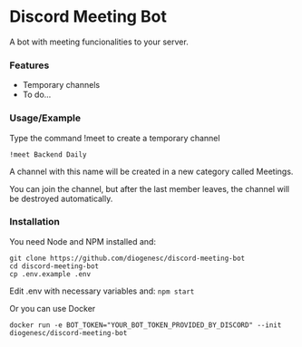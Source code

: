 # Discord Meeting Bot

A bot with meeting funcionalities to your server.

### Features

- Temporary channels
- To do...

### Usage/Example

Type the command !meet to create a temporary channel

`!meet Backend Daily`

A channel with this name will be created in a new category called Meetings.

You can join the channel, but after the last member leaves, the channel will be destroyed automatically.

### Installation

You need Node and NPM installed and:
```
git clone https://github.com/diogenesc/discord-meeting-bot
cd discord-meeting-bot
cp .env.example .env
```
Edit .env with necessary variables and:
`npm start`

Or you can use Docker
```
docker run -e BOT_TOKEN="YOUR_BOT_TOKEN_PROVIDED_BY_DISCORD" --init diogenesc/discord-meeting-bot
```